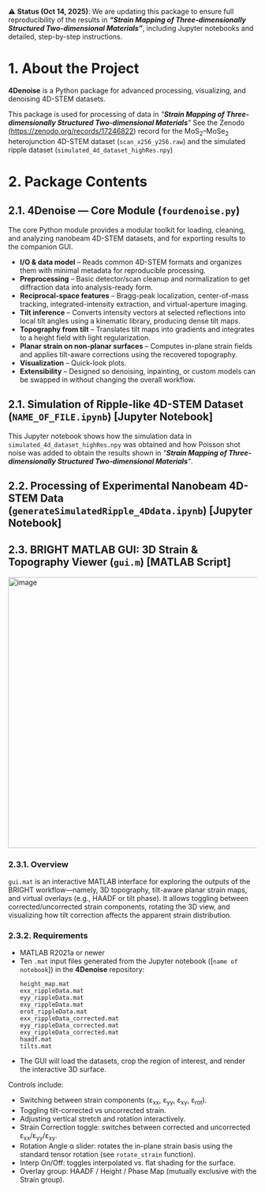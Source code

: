 ⚠️ **Status (Oct 14, 2025)**: We are updating this package to ensure full reproducibility of the results in **_“Strain Mapping of Three-dimensionally Structured Two-dimensional Materials”_**, including Jupyter notebooks and detailed, step-by-step instructions.

# 1. About the Project
**4Denoise** is a Python package for advanced processing, visualizing, and denoising 4D-STEM datasets.

This package is used for processing of data in _"**Strain Mapping of Three-dimensionally Structured Two-dimensional Materials**"_
See the Zenodo (https://zenodo.org/records/17246822) record for the MoS<sub>2</sub>–MoSe<sub>2</sub> heterojunction 4D-STEM dataset (`scan_x256_y256.raw`) and the simulated ripple dataset (`simulated_4d_dataset_highRes.npy`)

# 2. Package Contents

## 2.1. 4Denoise — Core Module (`fourdenoise.py`)

The core Python module provides a modular toolkit for loading, cleaning, and analyzing nanobeam 4D-STEM datasets, and for exporting results to the companion GUI.

- **I/O & data model** – Reads common 4D-STEM formats and organizes them with minimal metadata for reproducible processing.
- **Preprocessing** – Basic detector/scan cleanup and normalization to get diffraction data into analysis-ready form.
- **Reciprocal-space features** – Bragg-peak localization, center-of-mass tracking, integrated-intensity extraction, and virtual-aperture imaging.
- **Tilt inference** – Converts intensity vectors at selected reflections into local tilt angles using a kinematic library, producing dense tilt maps.
- **Topography from tilt** – Translates tilt maps into gradients and integrates to a height field with light regularization.
- **Planar strain on non-planar surfaces** – Computes in-plane strain fields and applies tilt-aware corrections using the recovered topography.
- **Visualization** – Quick-look plots.
- **Extensibility** – Designed so denoising, inpainting, or custom models can be swapped in without changing the overall workflow.

## 2.1. Simulation of Ripple-like 4D-STEM Dataset (`NAME_OF_FILE.ipynb`) [Jupyter Notebook]

This Jupyter notebook shows how the simulation data in `simulated_4d_dataset_highRes.npy` was obtained and how Poisson shot noise was added to obtain the results shown in _"**Strain Mapping of Three-dimensionally Structured Two-dimensional Materials**"_.

## 2.2. Processing of Experimental Nanobeam 4D-STEM Data (`generateSimulatedRipple_4Ddata.ipynb`) [Jupyter Notebook]

## 2.3. BRIGHT MATLAB GUI: 3D Strain & Topography Viewer (`gui.m`) [MATLAB Script]

<img width="1149" height="548" alt="image" src="https://github.com/user-attachments/assets/52c2c52f-20d8-429f-a906-590bdc09674a" />

### 2.3.1. Overview

`gui.mat` is an interactive MATLAB interface for exploring the outputs of the BRIGHT workflow—namely, 3D topography, tilt-aware planar strain maps, and virtual overlays (e.g., HAADF or tilt phase).
It allows toggling between corrected/uncorrected strain components, rotating the 3D view, and visualizing how tilt correction affects the apparent strain distribution.

### 2.3.2. Requirements

- MATLAB R2021a or newer
- Ten `.mat` input files generated from the Jupyter notebook ([`name of notebook`]) in the **4Denoise** repository:
  ```
  height_map.mat
  exx_rippleData.mat
  eyy_rippleData.mat
  exy_rippleData.mat
  erot_rippleData.mat
  exx_rippleData_corrected.mat
  eyy_rippleData_corrected.mat
  exy_rippleData_corrected.mat
  haadf.mat
  tilts.mat
  ```
- The GUI will load the datasets, crop the region of interest, and render the interactive 3D surface.

Controls include:

- Switching between strain components (ε<sub>xx</sub>, ε<sub>yy</sub>, ε<sub>xy</sub>, ε<sub>rot</sub>).
- Toggling tilt-corrected vs uncorrected strain.
- Adjusting vertical stretch and rotation interactively.
- Strain Correction toggle: switches between corrected and uncorrected ε<sub>xx</sub>/ε<sub>yy</sub>/ε<sub>xy</sub>.
- Rotation Angle α slider: rotates the in-plane strain basis using the standard tensor rotation (see `rotate_strain` function).
- Interp On/Off: toggles interpolated vs. flat shading for the surface.
- Overlay group: HAADF / Height / Phase Map (mutually exclusive with the Strain group).
